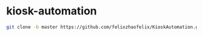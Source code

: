 # kiosk-automation

```bash
git clone -b master https://github.com/felixzhaofelix/KioskAutomation.git
```
